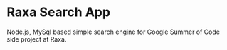 # Raxa Search App
Node.js, MySql based simple search engine for Google Summer of Code side project at Raxa.
